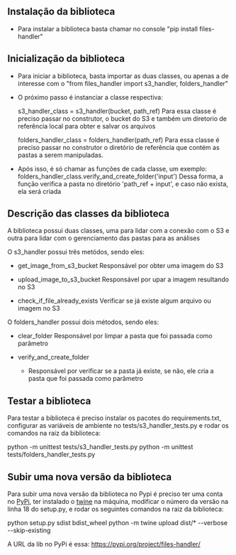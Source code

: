 ## Instalação da biblioteca

- Para instalar a biblioteca basta chamar no console "pip install files-handler"

## Inicialização da biblioteca

- Para iniciar a biblioteca, basta importar as duas classes, ou apenas a de interesse com o "from files_handler import s3_handler, folders_handler"
- O próximo passo é instanciar a classe respectiva:

  s3_handler_class = s3_handler(bucket, path_ref)
  Para essa classe é preciso passar no construtor, o bucket do S3 e também um diretorio de referência local para obter e salvar os arquivos

  folders_handler_class = folders_handler(path_ref)
  Para essa classe é preciso passar no construtor o diretório de referência que contém as pastas a serem manipuladas.

- Após isso, é só chamar as funções de cada classe, um exemplo:
  folders_handler_class.verify_and_create_folder('input')
  Dessa forma, a função verifica a pasta no diretório 'path_ref + input', e caso não exista, ela será criada

## Descrição das classes da biblioteca

A biblioteca possui duas classes, uma para lidar com a conexão com o S3 e outra para lidar com o gerenciamento das pastas para as análises

O s3_handler possui três metódos, sendo eles:

- get_image_from_s3_bucket
  Responsável por obter uma imagem do S3

- upload_image_to_s3_bucket
  Responsável por upar a imagem resultando no S3

- check_if_file_already_exists
  Verificar se já existe algum arquivo ou imagem no S3

O folders_handler possui dois métodos, sendo eles:

- clear_folder
  Responsável por limpar a pasta que foi passada como parâmetro

- verify_and_create_folder
  - Responsável por verificar se a pasta já existe, se não, ele cria a pasta que foi passada como parâmetro

## Testar a biblioteca

Para testar a biblioteca é preciso instalar os pacotes do requirements.txt, configurar as variáveis de ambiente no tests/s3_handler_tests.py e rodar os comandos na raiz da biblioteca:

python -m unittest tests/s3_handler_tests.py
python -m unittest tests/folders_handler_tests.py

## Subir uma nova versão da biblioteca

Para subir uma nova versão da biblioteca no Pypi é preciso ter uma conta no [PyPi](https://pypi.org/), ter instalado o [twine](https://pypi.org/project/twine/) na máquina, modificar o número da versão na linha 18 do setup.py, e rodar os seguintes comandos na raiz da biblioteca:

python setup.py sdist bdist_wheel
python -m twine upload dist/\* --verbose --skip-existing

A URL da lib no PyPi é essa: https://pypi.org/project/files-handler/
